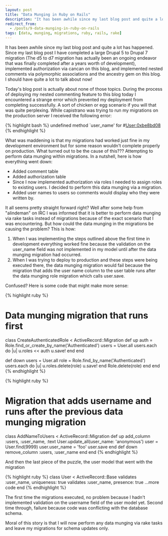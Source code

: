 ```yaml
---
layout: post
title: "Data Munging in Ruby on Rails"
description: "It has been awhile since my last blog post and quite a lot has happened. Since my last blog post I have completed a large Drupal 5 to Drupal 7 migration (The d5 to d7 migration has actually been an ongoing endeavor that was finally completed after a years worth of development), implemented authorization via cancan on this blog, and implemented nested comments via polymorphic associations and the ancestry gem on this blog. I should have quite a lot to talk about now!"
redirect_from:
  - /posts/9-data-munging-in-ruby-on-rails
tags: [data, munging, migrations, ruby, rails, rake]
---
```


It has been awhile since my last blog post and quite a lot has happened.  Since my last blog post I have completed a large Drupal 5 to Drupal 7 migration (The d5 to d7 migration has actually been an ongoing endeavor that was finally completed after a years worth of development), implemented authorization via cancan on this blog, and implemented nested comments via polymorphic associations and the ancestry gem on this blog.  I should have quite a lot to talk about now!

Today's blog post is actually about none of those topics.  During the process of deploying my nested commenting feature to this blog today I encountered a strange error which prevented my deployment from completing successfully.  A sort of chicken or egg scenario if you will that was quite perplexing.  While capistrano was trying to run my migrations on the production server I received the following error:

{% highlight bash %}
undefined method `user_name' for #<User:0xbe8bd08>
{% endhighlight %}

What was maddening is that my migrations had worked just fine in my development environment but for some reason wouldn't complete properly on production.  What turned out to be the cause of this???  Attempting to perform data munging within migrations.  In a nutshell, here is how everything went down:

* Added comment table
* Added authorization table
* Since I now implemented authorization via roles I needed to assign roles to existing users.  I decided to perform this data munging via a migration.
* Added user names to users so comments would display who they were written by.

It all seems pretty straight forward right?  Well after some help from "alindeman" on IRC I was informed that it is better to perform data munging via rake tasks instead of migrations because of the exact scenario that I was encountering.  But how could the data munging in the migrations be causing the problem?  This is how:

1. When I was implementing the steps outlined above the first time in development everything worked fine because the validation on the user_name field was not implemented in my model until after the data munging migration had occurred.
2. When I was trying to deploy to production and these steps were being executed there, the data munging migration would fail because the migration that adds the user name column to the user table runs after the data munging role migration which calls user.save.

Confused?  Here is some code that might make more sense:

{% highlight ruby %}
# Data munging migration that runs first
class CreateAuthenticatedRole < ActiveRecord::Migration
  def up
    auth = Role.find_or_create_by_name('Authenticated')
    users = User.all
    users.each do |u| 
      u.roles << auth
      u.save!
    end 
  end 

  def down
    users = User.all
    role = Role.find_by_name('Authenticated')
    users.each do |u| 
      u.roles.delete(role)
      u.save!
    end 
    Role.delete(role)
  end 
end
{% endhighlight %}

{% highlight ruby %}
# Migration that adds username and runs after the previous data munging migration
class AddNameToUsers < ActiveRecord::Migration
  def up
    add_column :users, :user_name, :text
    User.update_all(user_name: 'anonymous')
    user = User.find(9999)
    user.user_name = 'foo'
    user.save
  end 
  def down
    remove_column :users, :user_name
  end 
end
{% endhighlight %}

And then the last piece of the puzzle, the user model that went with the migration

{% highlight ruby %}
class User < ActiveRecord::Base
  validates :user_name, uniqueness: true
  validates :user_name, presence: true
 ...more code 
end
{% endhighlight %}

The first time the migrations executed, no problem because I hadn't implemented validation on the username field of the user model yet.  Second time through, failure because code was conflicting with the database schema.

Moral of this story is that I will now perform any data munging via rake tasks and leave my migrations for schema updates only.
